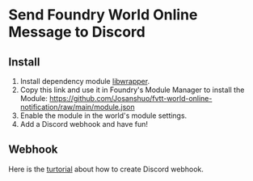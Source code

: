 # Send Foundry World Online Message to Discord

## Install

1. Install dependency module [libwrapper](https://github.com/ruipin/fvtt-lib-wrapper).
2. Copy this link and use it in Foundry's Module Manager to install the Module: https://github.com/Josanshuo/fvtt-world-online-notification/raw/main/module.json
3. Enable the module in the world's module settings.
4. Add a Discord webhook and have fun!

## Webhook

Here is the [turtorial](https://support.discord.com/hc/en-us/articles/228383668-Intro-to-Webhooks) about how to create Discord webhook.
